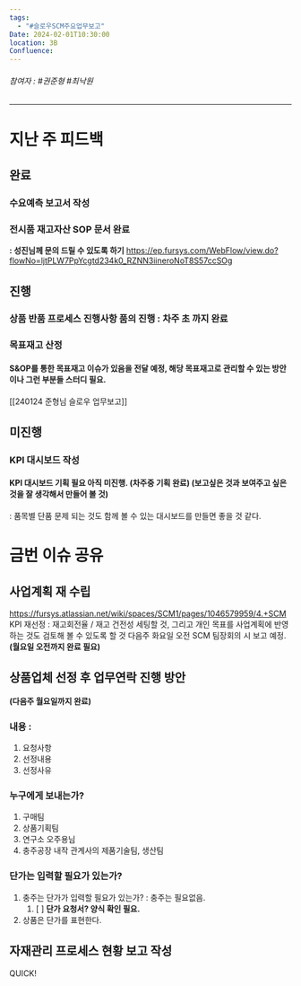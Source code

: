 ```yaml
---
tags:
  - "#슬로우SCM주요업무보고"
Date: 2024-02-01T10:30:00
location: 3B
Confluence:
---
```

###### 참여자 : #권준형 #최낙원 
---

# 지난 주 피드백

## 완료
### 수요예측 보고서 작성
### 전시품 재고자산 SOP 문서 완료
**: 성진님께 문의 드릴 수 있도록 하기**
https://ep.fursys.com/WebFlow/view.do?flowNo=ljtPLW7PpYcgtd234k0_RZNN3iineroNoT8S57ccSOg
## 진행
### 상품 반품 프로세스 진행사항 품의 진행 : 차주 초 까지 완료
### 목표재고 산정
#### S&OP를 통한 목표재고 이슈가 있음을 전달 예정, 해당 목표재고로 관리할 수 있는 방안이나 그런 부분들 스터디 필요.
[[240124 준형님 슬로우 업무보고]]

## 미진행
### KPI 대시보드 작성
#### KPI 대시보드 기획 필요 아직 미진행. (차주중 기획 완료) (보고싶은 것과 보여주고 싶은 것을 잘 생각해서 만들어 볼 것)

: 품목별 단품 문제 되는 것도 함께 볼 수 있는 대시보드를 만들면 좋을 것 같다.

# 금번 이슈 공유
## 사업계획 재 수립
https://fursys.atlassian.net/wiki/spaces/SCM1/pages/1046579959/4.+SCM
KPI 재선정 : 재고회전율 / 재고 건전성 세팅할 것, 
그리고 개인 목표를 사업계획에 반영하는 것도 검토해 볼 수 있도록 할 것
다음주 화요일 오전 SCM 팀장회의 시 보고 예정. **(월요일 오전까지 완료 필요)**

## 상품업체 선정 후 업무연락 진행 방안
**(다음주 월요일까지 완료)**

### 내용 : 
1. 요청사항
2. 선정내용
3. 선정사유
### 누구에게 보내는가?
1. 구매팀
2. 상품기획팀
3. 연구소 오주용님
4. 충주공장 내작 관계사의 제품기술팀, 생산팀

### 단가는 입력할 필요가 있는가?
1. 충주는 단가가 입력할 필요가 있는가? : 충주는 필요없음. 
	1. [ ] **단가 요청서? 양식 확인 필요.**
2. 상품은 단가를 표현한다.

## 자재관리 프로세스 현황 보고 작성 
QUICK!
